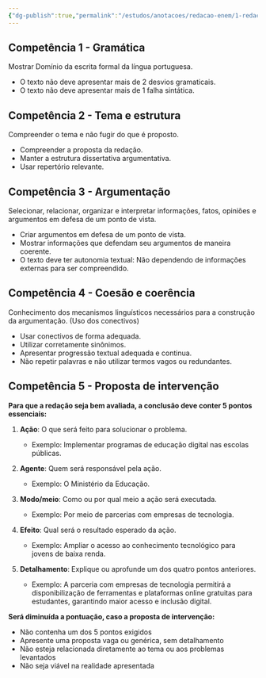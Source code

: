 ```yaml
---
{"dg-publish":true,"permalink":"/estudos/anotacoes/redacao-enem/1-redacao-enem/1-2-competencias-da-redacao/"}
---
```


## Competência 1 - Gramática

Mostrar Domínio da escrita formal da língua portuguesa.

- O texto não deve apresentar mais de 2 desvios gramaticais.
- O texto não deve apresentar mais de 1 falha sintática.

## Competência 2 - Tema e estrutura

Compreender o tema e não fugir do que é proposto.

- Compreender a proposta da redação.
- Manter a estrutura dissertativa argumentativa.
- Usar repertório relevante.

## Competência 3 - Argumentação

Selecionar, relacionar, organizar e interpretar informações, fatos, opiniões e argumentos em defesa de um ponto de vista.

- Criar argumentos em defesa de um ponto de vista.
- Mostrar informações que defendam seu argumentos de maneira coerente.
- O texto deve ter autonomia textual: Não dependendo de informações externas para ser compreendido.

## Competência 4 - Coesão e coerência

Conhecimento dos mecanismos linguísticos necessários para a construção da argumentação. (Uso dos conectivos)

- Usar conectivos de forma adequada.
- Utilizar corretamente sinônimos.
- Apresentar progressão textual adequada e continua.
- Não repetir palavras e não utilizar termos vagos ou redundantes.

## Competência 5 - Proposta de intervenção

**Para que a redação seja bem avaliada, a conclusão deve conter 5 pontos essenciais:**

1. **Ação**: O que será feito para solucionar o problema.
   - Exemplo: Implementar programas de educação digital nas escolas públicas.

2. **Agente**: Quem será responsável pela ação.
   - Exemplo: O Ministério da Educação.

3. **Modo/meio**: Como ou por qual meio a ação será executada.
   - Exemplo: Por meio de parcerias com empresas de tecnologia.

4. **Efeito**: Qual será o resultado esperado da ação.
   - Exemplo: Ampliar o acesso ao conhecimento tecnológico para jovens de baixa renda.

5. **Detalhamento**: Explique ou aprofunde um dos quatro pontos anteriores.
   - Exemplo: A parceria com empresas de tecnologia permitirá a disponibilização de ferramentas e plataformas online gratuitas para estudantes, garantindo maior acesso e inclusão digital.

**Será diminuída a pontuação, caso a proposta de intervenção:**

- Não contenha um dos 5 pontos exigidos
- Apresente uma proposta vaga ou genérica, sem detalhamento
- Não esteja relacionada diretamente ao tema ou aos problemas levantados
- Não seja viável na realidade apresentada
